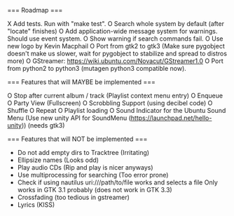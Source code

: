 === Roadmap ===

X Add tests. Run with "make test".
O Search whole system by default (after "locate" finishes)
O Add application-wide message system for warnings. Should use event system.
O Show warning if search commands fail.
O Use new logo by Kevin Macphail
O Port from gtk2 to gtk3 (Make sure pygobject doesn't make us slower, wait for pygobject
                          to stabilize and spread to distros more)
  O GStreamer: https://wiki.ubuntu.com/Novacut/GStreamer1.0
O Port from python2 to python3 (mutagen python3 compatible now).


=== Features that will MAYBE be implemented ===

O Stop after current album / track (Playlist context menu entry)
O Enqueue
O Party View (Fullscreen)
O Scrobbling Support (using decibel code)
O Shuffle
O Repeat
O Playlist loading
O Sound Indicator for the Ubuntu Sound Menu
  (Use new unity API for SoundMenu (https://launchpad.net/hello-unity))
  (needs gtk3)


=== Features that will NOT be implemented ===

- Do not add empty dirs to Tracktree (Irritating)
- Ellipsize names (Looks odd)
- Play audio CDs (Rip and play is nicer anyways)
- Use multiprocessing for searching (Too error prone)
- Check if using nautilus uri:///path/to/file works and selects a file
  Only works in GTK 3.1 probably (does not work in GTK 3.3)
- Crossfading (too tedious in gstreamer)
- Lyrics (KISS)
